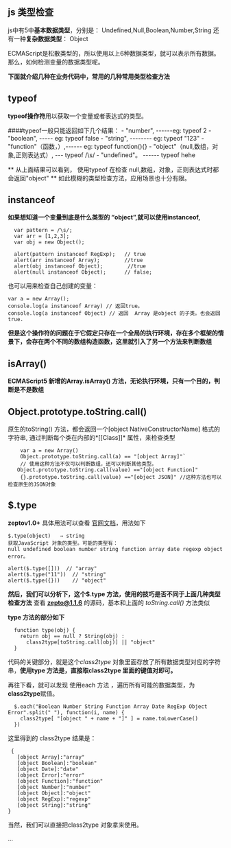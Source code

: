 ## js 类型检查 ##
js中有5中**基本数据类型**，分别是：
     Undefined,Null,Boolean,Number,String
还有一种**复杂数据类型**：
      Object

ECMAScript是松散类型的，所以使用以上6种数据类型，就可以表示所有数据。
那么，如何检测变量的数据类型呢。


**下面就介绍几种在业务代码中，常用的几种常用类型检查方法**



typeof
------

**typeof操作符**用以获取一个变量或者表达式的类型。

####typeof一般只能返回如下几个结果：
     - "number",  ------eg:  typeof 2
     - "boolean",  -----     eg:  typeof false
     - "string", --------       eg:  typeof "123"
     - "function"（函数，）,------ eg:  typeof function(){}
     - "object"（null,数组，对象,正则表达式）,  ---  typeof /\s/
     - "undefined"。   ------    typeof hehe

** 从上面结果可以看到， 使用typeof 在检查 null,数组，对象，正则表达式时都会返回"object" **
 如此模糊的类型检查方法，应用场景也十分有限。


instanceof
----------

**如果想知道一个变量到底是什么类型的 “object”,就可以使用instanceof,**

```
  var pattern = /\s/;
  var arr = [1,2,3];
  var obj = new Object();

  alert(pattern instanceof RegExp);   // true
  alert(arr instanceof Array);        //true
  alert(obj instanceof Object);        //true
  alert(null instanceof Object);      // false;
```
  也可以用来检查自己创建的变量：

    var a = new Array();
    console.log(a instanceof Array) // 返回true。
    console.log(a instanceof Object) // 返回  Array 是object 的子类。也会返回true.

 **但是这个操作符的问题在于它假定只存在一个全局的执行环境，存在多个框架的情景下，会存在两个不同的数组构造函数，这里就引入了另一个方法来判断数组**



isArray()
---------

 **ECMAScript5 新增的Array.isArray() 方法，无论执行环境，只有一个目的，判断是不是数组**

Object.prototype.toString.call()
--------------------------------

原生的toString() 方法，都会返回一个[object NativeConstructorName] 格式的字符串,
通过判断每个类在内部的*[[Class]]* 属性，来检查类型

        var a = new Array()
        Object.prototype.toString.call(a) == "[object Array]"`
        // 使用这种方法不仅可以判断数组，还可以判断其他类型。
       Object.prototype.toString.call(value) =="[object Function]"
        {}.prototype.toString.call(value) =="[object JSON]" //这种方法也可以 检查原生的JSON对象

##  $.type ##
  **zeptov1.0+**
 具体用法可以查看 [官网文档][1]，用法如下


```
$.type(object)   ⇒ string
获取JavaScript 对象的类型。可能的类型有：
null undefined boolean number string function array date regexp object error。

alert($.type([]))  // "array"
alert($.type("11"))  // "string"
alert($.type({}))    // "object"
```


**然后，我们可以分析下，这个$.type 方法，使用的技巧是否不同于上面几种类型检查方法**
查看 **zepto@1.1.6** 的源码，基本和上面的 *toString.call()* 方法类似

**type 方法的部分如下**

```
  function type(obj) {
    return obj == null ? String(obj) :
      class2type[toString.call(obj)] || "object"
  }
```
代码的关键部分，就是这个*class2type* 对象里面存放了所有数据类型对应的字符串，**使用type 方法是，直接取class2type 里面的键值对即可。**

再往下看，就可以发现 使用each 方法 ，遍历所有可能的数据类型，为**class2type**赋值。

```
  $.each("Boolean Number String Function Array Date RegExp Object Error".split(" "), function(i, name) {
    class2type[ "[object " + name + "]" ] = name.toLowerCase()
  })
```
这里得到的 class2type 结果是：

```
 {
   [object Array]:"array"
   [object Boolean]:"boolean"
   [object Date]:"date"
   [object Error]:"error"
   [object Function]:"function"
   [object Number]:"number"
   [object Object]:"object"
   [object RegExp]:"regexp"
   [object String]:"string"
}

```
当然，我们可以直接把class2type 对象拿来使用。

...


  [1]: http://www.css88.com/doc/zeptojs_api/#$.type
